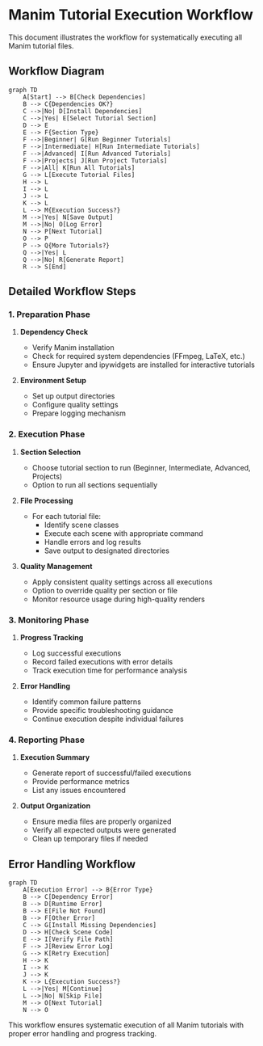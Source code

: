 # Manim Tutorial Execution Workflow

This document illustrates the workflow for systematically executing all Manim tutorial files.

## Workflow Diagram

```mermaid
graph TD
    A[Start] --> B[Check Dependencies]
    B --> C{Dependencies OK?}
    C -->|No| D[Install Dependencies]
    C -->|Yes| E[Select Tutorial Section]
    D --> E
    E --> F{Section Type}
    F -->|Beginner| G[Run Beginner Tutorials]
    F -->|Intermediate| H[Run Intermediate Tutorials]
    F -->|Advanced| I[Run Advanced Tutorials]
    F -->|Projects| J[Run Project Tutorials]
    F -->|All| K[Run All Tutorials]
    G --> L[Execute Tutorial Files]
    H --> L
    I --> L
    J --> L
    K --> L
    L --> M{Execution Success?}
    M -->|Yes| N[Save Output]
    M -->|No| O[Log Error]
    N --> P[Next Tutorial]
    O --> P
    P --> Q{More Tutorials?}
    Q -->|Yes| L
    Q -->|No| R[Generate Report]
    R --> S[End]
```

## Detailed Workflow Steps

### 1. Preparation Phase

1. **Dependency Check**
   - Verify Manim installation
   - Check for required system dependencies (FFmpeg, LaTeX, etc.)
   - Ensure Jupyter and ipywidgets are installed for interactive tutorials

2. **Environment Setup**
   - Set up output directories
   - Configure quality settings
   - Prepare logging mechanism

### 2. Execution Phase

1. **Section Selection**
   - Choose tutorial section to run (Beginner, Intermediate, Advanced, Projects)
   - Option to run all sections sequentially

2. **File Processing**
   - For each tutorial file:
     - Identify scene classes
     - Execute each scene with appropriate command
     - Handle errors and log results
     - Save output to designated directories

3. **Quality Management**
   - Apply consistent quality settings across all executions
   - Option to override quality per section or file
   - Monitor resource usage during high-quality renders

### 3. Monitoring Phase

1. **Progress Tracking**
   - Log successful executions
   - Record failed executions with error details
   - Track execution time for performance analysis

2. **Error Handling**
   - Identify common failure patterns
   - Provide specific troubleshooting guidance
   - Continue execution despite individual failures

### 4. Reporting Phase

1. **Execution Summary**
   - Generate report of successful/failed executions
   - Provide performance metrics
   - List any issues encountered

2. **Output Organization**
   - Ensure media files are properly organized
   - Verify all expected outputs were generated
   - Clean up temporary files if needed

## Error Handling Workflow

```mermaid
graph TD
    A[Execution Error] --> B{Error Type}
    B --> C[Dependency Error]
    B --> D[Runtime Error]
    B --> E[File Not Found]
    B --> F[Other Error]
    C --> G[Install Missing Dependencies]
    D --> H[Check Scene Code]
    E --> I[Verify File Path]
    F --> J[Review Error Log]
    G --> K[Retry Execution]
    H --> K
    I --> K
    J --> K
    K --> L{Execution Success?}
    L -->|Yes| M[Continue]
    L -->|No| N[Skip File]
    M --> O[Next Tutorial]
    N --> O
```

This workflow ensures systematic execution of all Manim tutorials with proper error handling and progress tracking.